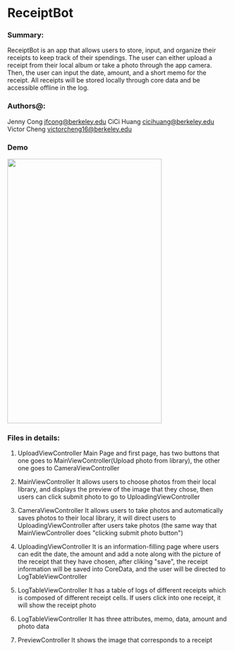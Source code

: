 # ReceiptBot
### Summary:
ReceiptBot is an app that allows users to store, input, and organize their receipts to keep track of their spendings. The user can either upload a receipt from their local album or take a photo through the app camera. Then, the user can input the date, amount, and a short memo for the receipt. All receipts will be stored locally through core data and be accessible offline in the log. 

### Authors@:
Jenny Cong jfcong@berkeley.edu
CiCi Huang cicihuang@berkeley.edu
Victor Cheng victorcheng16@berkeley.edu

### Demo
<img src="receiptbot.gif" width="350" height="600"/>

### Files in details:
1. UploadViewController
Main Page and first page, has two buttons that one goes to MainViewController(Upload photo from library), the other one goes to CameraViewController

2. MainViewController
It allows users to choose photos from their local library, and displays the preview of the image that they chose, then users can click submit photo to go to UploadingViewController

3. CameraViewController
It allows users to take photos and automatically saves photos to their local library, it will direct users to UploadingViewController after users take photos (the same way that MainViewController does "clicking submit photo button")

4. UploadingViewController
It is an information-filling page where users can edit the date, the amount and add a note along with the picture of the receipt that they have chosen, after cliking "save", the receipt information will be saved into CoreData, and the user will be directed to LogTableViewController

5. LogTableViewController
It has a table of logs of different receipts which is composed of different receipt cells. If users click into one receipt, it will show the receipt photo

6. LogTableViewController
It has three attributes, memo, data, amount and photo data

7. PreviewController
It shows the image that corresponds to a receipt




